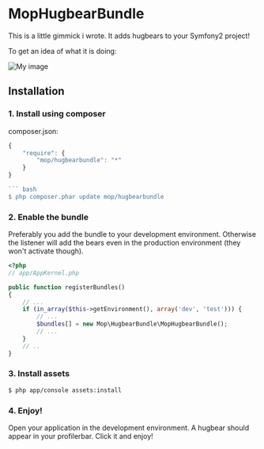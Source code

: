 # MopHugbearBundle

This is a little gimmick i wrote. It adds hugbears to your Symfony2 project!

To get an idea of what it is doing:

![My image](m0ppers.github.com/MopHugbearBundle/hugbears.png)

## Installation

### 1. Install using composer

composer.json:

```js
{
    "require": {
        "mop/hugbearbundle": "*"
    }
}

``` bash
$ php composer.phar update mop/hugbearbundle
```

### 2. Enable the bundle

Preferably you add the bundle to your development environment. Otherwise the listener will add the bears even in the production environment (they won't activate though).

``` php
<?php
// app/AppKernel.php

public function registerBundles()
{
    // ...
    if (in_array($this->getEnvironment(), array('dev', 'test'))) {
        // ...
        $bundles[] = new Mop\HugbearBundle\MopHugbearBundle();
        // ...
    }
    // ..
}
```

### 3. Install assets

``` bash
$ php app/console assets:install
```

### 4. Enjoy!

Open your application in the development environment. A hugbear should appear in your profilerbar. Click it and enjoy!
